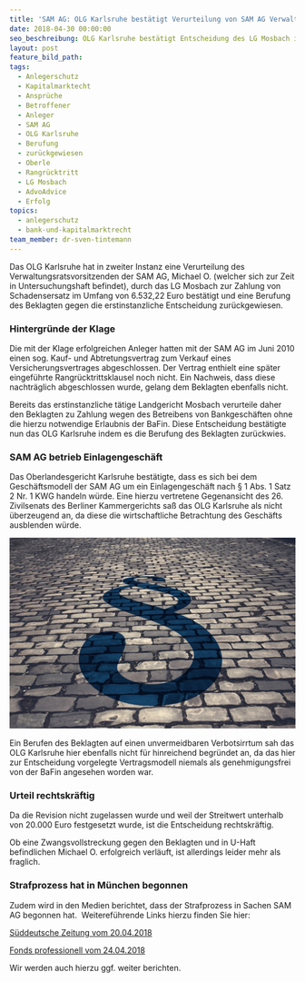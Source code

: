 ```yaml
---
title: 'SAM AG: OLG Karlsruhe bestätigt Verurteilung von SAM AG Verwaltungsrat'
date: 2018-04-30 00:00:00
seo_beschreibung: OLG Karlsruhe bestätigt Entscheidung des LG Mosbach in Sachen SAM AG
layout: post
feature_bild_path:
tags:
  - Anlegerschutz
  - Kapitalmarktecht
  - Ansprüche
  - Betroffener
  - Anleger
  - SAM AG
  - OLG Karlsruhe
  - Berufung
  - zurückgewiesen
  - Oberle
  - Rangrücktritt
  - LG Mosbach
  - AdvoAdvice
  - Erfolg
topics:
  - anlegerschutz
  - bank-und-kapitalmarktrecht
team_member: dr-sven-tintemann
---
```


Das OLG Karlsruhe hat in zweiter Instanz eine Verurteilung des Verwaltungsratsvorsitzenden der SAM AG, Michael O. (welcher sich zur Zeit in Untersuchungshaft befindet), durch das LG Mosbach zur Zahlung von Schadensersatz im Umfang von 6.532,22 Euro best&auml;tigt und eine Berufung des Beklagten gegen die erstinstanzliche Entscheidung zur&uuml;ckgewiesen.

### Hintergr&uuml;nde der Klage

Die mit der Klage erfolgreichen Anleger hatten mit der SAM AG im Juni 2010 einen sog. Kauf- und Abtretungsvertrag zum Verkauf eines Versicherungsvertrages abgeschlossen. Der Vertrag enthielt eine sp&auml;ter eingef&uuml;hrte Rangr&uuml;cktrittsklausel noch nicht. Ein Nachweis, dass diese nachtr&auml;glich abgeschlossen wurde, gelang dem Beklagten ebenfalls nicht.

Bereits das erstinstanzliche t&auml;tige Landgericht Mosbach verurteile daher den Beklagten zu Zahlung wegen des Betreibens von Bankgesch&auml;ften ohne die hierzu notwendige Erlaubnis der BaFin. Diese Entscheidung best&auml;tigte nun das OLG Karlsruhe indem es die Berufung des Beklagten zur&uuml;ckwies.

### SAM AG betrieb Einlagengesch&auml;ft

Das Oberlandesgericht Karlsruhe best&auml;tigte, dass es sich bei dem Gesch&auml;ftsmodell der SAM AG um ein Einlagengesch&auml;ft nach &sect; 1 Abs. 1 Satz 2 Nr. 1 KWG handeln w&uuml;rde. Eine hierzu vertretene Gegenansicht des 26. Zivilsenats des Berliner Kammergerichts sa&szlig; das OLG Karlsruhe als nicht &uuml;berzeugend an, da diese die wirtschaftliche Betrachtung des Gesch&auml;fts ausblenden w&uuml;rde.&nbsp;

![](/uploads/courts-2962346-1280.jpg)

Ein Berufen des Beklagten auf einen unvermeidbaren Verbotsirrtum sah das OLG Karlsruhe hier ebenfalls nicht f&uuml;r hinreichend begr&uuml;ndet an, da das hier zur Entscheidung vorgelegte Vertragsmodell niemals als genehmigungsfrei von der BaFin angesehen worden war.

### Urteil rechtskr&auml;ftig

Da die Revision nicht zugelassen wurde und weil der Streitwert unterhalb von 20.000 Euro festgesetzt wurde, ist die Entscheidung rechtskr&auml;ftig.

Ob eine Zwangsvollstreckung gegen den Beklagten und in U-Haft befindlichen Michael O. erfolgreich verl&auml;uft, ist allerdings leider mehr als fraglich.

### Strafprozess hat in M&uuml;nchen begonnen

Zudem wird in den Medien berichtet, dass der Strafprozess in Sachen SAM AG begonnen hat.&nbsp; Weiteref&uuml;hrende Links hierzu finden Sie hier:

[S&uuml;ddeutsche Zeitung vom 20.04.2018](http://www.sueddeutsche.de/muenchen/prozess-vier-angeklagte-sollen-tausende-privatanleger-geprellt-haben-1.3951788)

[Fonds professionell vom 24.04.2018](http://www.fondsprofessionell.de/news/recht/headline/millionenbetrug-prozess-gegen-sam-finanz-gestartet-143059/)

Wir werden auch hierzu ggf. weiter berichten.

&nbsp;

&nbsp;

&nbsp;

&nbsp;